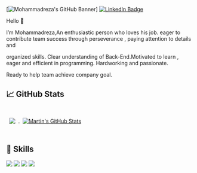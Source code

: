 ﻿[![Mohammadreza's GitHub Banner](/assets/GitHubHeader.png)]
[![LinkedIn Badge](https://img.shields.io/badge/LinkedIn-Profile-informational?style=flat&logo=linkedin&logoColor=white&color=0D76A8)](https://www.linkedin.com/in/mohammadreza-mirdar-%D9%85%D8%AD%D9%85%D8%AF%D8%B1%D8%B6%D8%A7-%D9%85%DB%8C%D8%B1%D8%AF%D8%A7%D8%B1-822a5823a/)

Hello 👋

I’m Mohammadreza,An enthusiastic person who loves his job. eager to contribute team success through perseverance , paying attention to details and

organized skills. Clear understanding of Back-End.Motivated to learn , eager and efficient in programming. Hardworking and passionate.

Ready to help team achieve company goal.

## &#x1f4c8; GitHub Stats

<br>

<a href="https://github.com/Mohammadreza2001">
  <img align="center" style="margin:0.5rem" src="https://github-readme-stats.vercel.app/api/top-langs/?username=Mohammadreza2001&hide=html,css&title_color=ffffff&text_color=c9cacc&icon_color=4AB197&bg_color=1A2B34" />
</a>

<a href="https://github.com/Mohammadreza2001">
  <img align="center" style="margin:0.5rem" src="https://github-readme-stats.vercel.app/api?username=Mohammadreza2001&show_icons=true&line_height=27&count_private=true&title_color=ffffff&text_color=c9cacc&icon_color=4AB097&bg_color=1A2B34" alt="Martin's GitHub Stats" />
</a>

<br>
<br>

## 💼 Skills

![](https://img.shields.io/badge/Code-CSharp-informational?style=flat&logo=c-sharp&logoColor=white&color=4AB197)
![](https://img.shields.io/badge/Code-.NET-informational?style=flat&logo=.net&logoColor=white&color=4AB197)
![](https://img.shields.io/badge/Code-API-informational?style=flat&logo=api&logoColor=white&color=4AB197)
![](https://img.shields.io/badge/Code-SQLServerManagementStudio-informational?style=flat&logo=SSMS&logoColor=white&color=4AB197)

